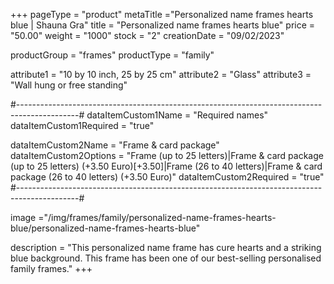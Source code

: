 +++
pageType = "product"
metaTitle ="Personalized name frames hearts blue | Shauna Gra"
title = "Personalized name frames hearts blue"
price = "50.00"
weight = "1000"
stock = "2"
creationDate = "09/02/2023"

productGroup = "frames"
productType = "family"
 
attribute1 = "10 by 10 inch, 25 by 25 cm" 
attribute2 = "Glass"
attribute3 = "Wall hung or free standing"
 
#---------------------------------------------------------------------------------------------#
dataItemCustom1Name = "Required names"
dataItemCustom1Required = "true"

dataItemCustom2Name = "Frame & card package"
dataItemCustom2Options = "Frame (up to 25 letters)|Frame & card package (up to 25 letters) (+3.50 Euro)[+3.50]|Frame (26 to 40 letters)|Frame & card package (26 to 40 letters) (+3.50 Euro)"
dataItemCustom2Required = "true"
#---------------------------------------------------------------------------------------------#
 
image ="/img/frames/family/personalized-name-frames-hearts-blue/personalized-name-frames-hearts-blue"

description = "This personalized name frame has cure hearts and a striking blue background. This frame has been one of our best-selling personalised family frames."
+++
